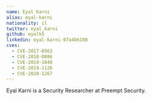 ```yaml
---
name: Eyal Karni
alias: eyal-karni
nationality: il
twitter: eyal_karni
github: eyalk5
linkedin: eyal-karni-07a4b6108
cves:
  - CVE-2017-8563
  - CVE-2018-0886
  - CVE-2019-1040
  - CVE-2019-1126
  - CVE-2020-1267
---
```

Eyal Karni is a Security Researcher at Preempt Security.